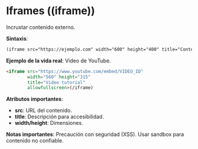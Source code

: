 # Iframes ((iframe))

Incrustar contenido externo.

**Sintaxis**:

```html
(iframe src="https://ejemplo.com" width="600" height="400" title="Contenido embebido")(/iframe)
```

**Ejemplo de la vida real**: Video de YouTube.

```html
<iframe src="https://www.youtube.com/embed/VIDEO_ID" 
        width="560" height="315" 
        title="Video tutorial"
        allowfullscreen>(/iframe)
```

**Atributos importantes**:
- **src**: URL del contenido.
- **title**: Descripción para accesibilidad.
- **width/height**: Dimensiones.

**Notas importantes**: Precaución con seguridad (XSS). Usar sandbox para contenido no confiable.